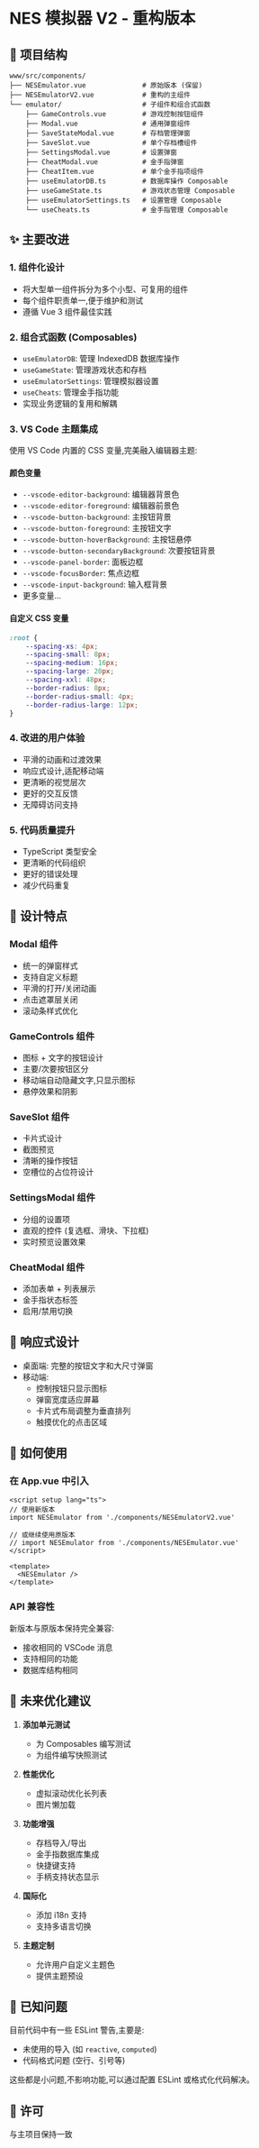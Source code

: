 # NES 模拟器 V2 - 重构版本

## 📁 项目结构

```
www/src/components/
├── NESEmulator.vue              # 原始版本 (保留)
├── NESEmulatorV2.vue            # 重构的主组件
└── emulator/                    # 子组件和组合式函数
    ├── GameControls.vue         # 游戏控制按钮组件
    ├── Modal.vue                # 通用弹窗组件
    ├── SaveStateModal.vue       # 存档管理弹窗
    ├── SaveSlot.vue             # 单个存档槽组件
    ├── SettingsModal.vue        # 设置弹窗
    ├── CheatModal.vue           # 金手指弹窗
    ├── CheatItem.vue            # 单个金手指项组件
    ├── useEmulatorDB.ts         # 数据库操作 Composable
    ├── useGameState.ts          # 游戏状态管理 Composable
    ├── useEmulatorSettings.ts   # 设置管理 Composable
    └── useCheats.ts             # 金手指管理 Composable
```

## ✨ 主要改进

### 1. **组件化设计**
   - 将大型单一组件拆分为多个小型、可复用的组件
   - 每个组件职责单一,便于维护和测试
   - 遵循 Vue 3 组件最佳实践

### 2. **组合式函数 (Composables)**
   - `useEmulatorDB`: 管理 IndexedDB 数据库操作
   - `useGameState`: 管理游戏状态和存档
   - `useEmulatorSettings`: 管理模拟器设置
   - `useCheats`: 管理金手指功能
   - 实现业务逻辑的复用和解耦

### 3. **VS Code 主题集成**
   使用 VS Code 内置的 CSS 变量,完美融入编辑器主题:
   
   #### 颜色变量
   - `--vscode-editor-background`: 编辑器背景色
   - `--vscode-editor-foreground`: 编辑器前景色
   - `--vscode-button-background`: 主按钮背景
   - `--vscode-button-foreground`: 主按钮文字
   - `--vscode-button-hoverBackground`: 主按钮悬停
   - `--vscode-button-secondaryBackground`: 次要按钮背景
   - `--vscode-panel-border`: 面板边框
   - `--vscode-focusBorder`: 焦点边框
   - `--vscode-input-background`: 输入框背景
   - 更多变量...
   
   #### 自定义 CSS 变量
   ```css
   :root {
       --spacing-xs: 4px;
       --spacing-small: 8px;
       --spacing-medium: 16px;
       --spacing-large: 20px;
       --spacing-xxl: 48px;
       --border-radius: 8px;
       --border-radius-small: 4px;
       --border-radius-large: 12px;
   }
   ```

### 4. **改进的用户体验**
   - 平滑的动画和过渡效果
   - 响应式设计,适配移动端
   - 更清晰的视觉层次
   - 更好的交互反馈
   - 无障碍访问支持

### 5. **代码质量提升**
   - TypeScript 类型安全
   - 更清晰的代码组织
   - 更好的错误处理
   - 减少代码重复

## 🎨 设计特点

### Modal 组件
- 统一的弹窗样式
- 支持自定义标题
- 平滑的打开/关闭动画
- 点击遮罩层关闭
- 滚动条样式优化

### GameControls 组件
- 图标 + 文字的按钮设计
- 主要/次要按钮区分
- 移动端自动隐藏文字,只显示图标
- 悬停效果和阴影

### SaveSlot 组件
- 卡片式设计
- 截图预览
- 清晰的操作按钮
- 空槽位的占位符设计

### SettingsModal 组件
- 分组的设置项
- 直观的控件 (复选框、滑块、下拉框)
- 实时预览设置效果

### CheatModal 组件
- 添加表单 + 列表展示
- 金手指状态标签
- 启用/禁用切换

## 📱 响应式设计

- 桌面端: 完整的按钮文字和大尺寸弹窗
- 移动端:
  - 控制按钮只显示图标
  - 弹窗宽度适应屏幕
  - 卡片式布局调整为垂直排列
  - 触摸优化的点击区域

## 🔧 如何使用

### 在 App.vue 中引入

```vue
<script setup lang="ts">
// 使用新版本
import NESEmulator from './components/NESEmulatorV2.vue'

// 或继续使用原版本
// import NESEmulator from './components/NESEmulator.vue'
</script>

<template>
  <NESEmulator />
</template>
```

### API 兼容性

新版本与原版本保持完全兼容:
- 接收相同的 VSCode 消息
- 支持相同的功能
- 数据库结构相同

## 🎯 未来优化建议

1. **添加单元测试**
   - 为 Composables 编写测试
   - 为组件编写快照测试

2. **性能优化**
   - 虚拟滚动优化长列表
   - 图片懒加载

3. **功能增强**
   - 存档导入/导出
   - 金手指数据库集成
   - 快捷键支持
   - 手柄支持状态显示

4. **国际化**
   - 添加 i18n 支持
   - 支持多语言切换

5. **主题定制**
   - 允许用户自定义主题色
   - 提供主题预设

## 🐛 已知问题

目前代码中有一些 ESLint 警告,主要是:
- 未使用的导入 (如 `reactive`, `computed`)
- 代码格式问题 (空行、引号等)

这些都是小问题,不影响功能,可以通过配置 ESLint 或格式化代码解决。

## 📄 许可

与主项目保持一致
